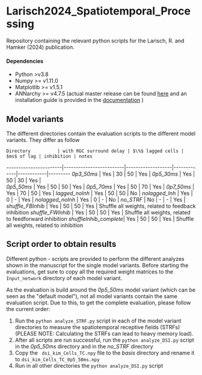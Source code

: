 # Larisch2024_Spatiotemporal_Processing

Repository containing the relevant python scripts for the Larisch, R. and Hamker (2024) publication.


#### Dependencies

* Python >v3.8
* Numpy >= v1.11.0
* Matplotlib >= v1.5.1
* ANNarchy >= v4.7.5 (actual master release can be found [here](https://bitbucket.org/annarchy/annarchy/downloads/?tab=branches) and an installation guide is provided in the [documentation](https://annarchy.readthedocs.io/en/stable/intro/Installation.html) )

## Model variants

The different directories contain the evaluation scripts to the different model variants.
They differ as follow

    Directory          | with RGC surround delay | $\%$ lagged cells | $ms$ of lag | inhibition | notes
-----------------------|-------------------------|-------------------|-------------|------------|---------
*0p3_50ms*             |           Yes           |         30        |     50      |    Yes     |
*0p5_30ms*             |           Yes           |         50        |     30      |    Yes     |   
*0p5_50ms*             |           Yes           |         50        |     50      |    Yes     |
*0p5_70ms*             |           Yes           |         50        |     70      |    Yes     |
*0p7_50ms*             |           Yes           |         70        |     50      |    Yes     |
*lagged_noInh*         |           Yes           |         50        |     50      |    No      |
*nolagged_Inh*         |           Yes           |         0         |     -       |    Yes     |
*nolagged_noInh*       |           Yes           |         0         |     -       |    No      |
*no_STRF*              |           No            |         -         |     -       |    Yes     |
*shuffle_FBInhib*      |           Yes           |         50        |     50      |    Yes     | Shuffle all weights, related to feedback inhibition
*shuffle_FWInhib*      |           Yes           |         50        |     50      |    Yes     | Shuffle all weights, related to feedforward inhibition
*shuffleInhib_complete*|           Yes           |         50        |     50      |    Yes     | Shuffle all weights, related to inhibition

## Script order to obtain results

Different python - scripts are provided to perform the different analyzes shown in the manuscript for the single model variants.
Before starting the evaluations, get sure to copy all the required weight matrices to the ```Input_network``` directory of each model variant.

As the evaluation is build around the *0p5_50ms* model variant (which can be seen as the "default model"), not all model variants contain the same evaluation script.
Due to this, to get the complete evaluation, please follow the current order:

1. Run the ``` python analyze_STRF.py ``` script in each of the model variant directories to measure the spatiotemporal receptive fields (STRFs) (PLEASE NOTE: Calculating the STRFs can lead to heavy memory load).
2. After all scripts are run successful, run the ``` python analyze_DSI.py ``` script in the *0p5_50ms* directory and in the *no_STRF* directory
3. Copy the ``` dsi_kim_Cells_TC.npy``` file to the *basis* directory and rename it to ```dsi_kim_Cells_TC_0p5_50ms.npy```
4. Run in all other directories the ``` python analyze_DSI.py ``` script

